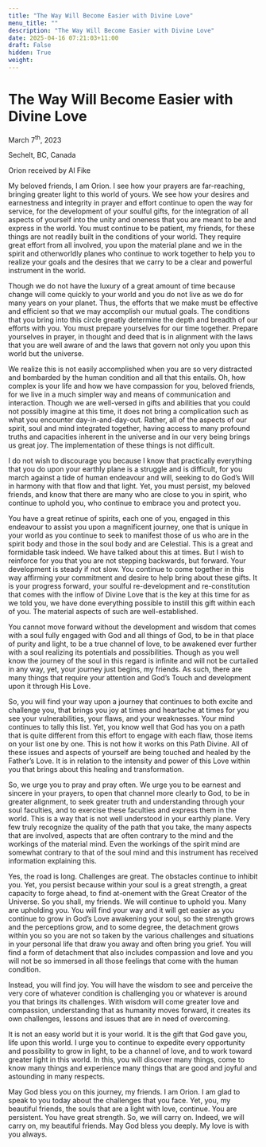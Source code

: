 ```yaml
---
title: "The Way Will Become Easier with Divine Love"
menu_title: ""
description: "The Way Will Become Easier with Divine Love"
date: 2025-04-16 07:21:03+11:00
draft: False
hidden: True
weight:
---
```

# The Way Will Become Easier with Divine Love

March 7<sup>th</sup>, 2023

Sechelt, BC, Canada

Orion received by Al Fike

My beloved friends, I am Orion. I see how your prayers are far-reaching, bringing greater light to this world of yours. We see how your desires and earnestness and integrity in prayer and effort continue to open the way for service, for the development of your soulful gifts, for the integration of all aspects of yourself into the unity and oneness that you are meant to be and express in the world. You must continue to be patient, my friends, for these things are not readily built in the conditions of your world. They require great effort from all involved, you upon the material plane and we in the spirit and otherworldly planes who continue to work together to help you to realize your goals and the desires that we carry to be a clear and powerful instrument in the world.

Though we do not have the luxury of a great amount of time because change will come quickly to your world and you do not live as we do for many years on your planet. Thus, the efforts that we make must be effective and efficient so that we may accomplish our mutual goals. The conditions that you bring into this circle greatly determine the depth and breadth of our efforts with you. You must prepare yourselves for our time together. Prepare yourselves in prayer, in thought and deed that is in alignment with the laws that you are well aware of and the laws that govern not only you upon this world but the universe.

We realize this is not easily accomplished when you are so very distracted and bombarded by the human condition and all that this entails. Oh, how complex is your life and how we have compassion for you, beloved friends, for we live in a much simpler way and means of communication and interaction. Though we are well-versed in gifts and abilities that you could not possibly imagine at this time, it does not bring a complication such as what you encounter day-in-and-day-out. Rather, all of the aspects of our spirit, soul and mind integrated together, having access to many profound truths and capacities inherent in the universe and in our very being brings us great joy. The implementation of these things is not difficult.

I do not wish to discourage you because I know that practically everything that you do upon your earthly plane is a struggle and is difficult, for you march against a tide of human endeavour and will, seeking to do God’s Will in harmony with that flow and that light. Yet, you must persist, my beloved friends, and know that there are many who are close to you in spirit, who continue to uphold you, who continue to embrace you and protect you.

You have a great retinue of spirits, each one of you, engaged in this endeavour to assist you upon a magnificent journey, one that is unique in your world as you continue to seek to manifest those of us who are in the spirit body and those in the soul body and are Celestial. This is a great and formidable task indeed. We have talked about this at times. But I wish to reinforce for you that you are not stepping backwards, but forward. Your development is steady if not slow. You continue to come together in this way affirming your commitment and desire to help bring about these gifts. It is your progress forward, your soulful re-development and re-constitution that comes with the inflow of Divine Love that is the key at this time for as we told you, we have done everything possible to instill this gift within each of you. The material aspects of such are well-established.

You cannot move forward without the development and wisdom that comes with a soul fully engaged with God and all things of God, to be in that place of purity and light, to be a true channel of love, to be awakened ever further with a soul realizing its potentials and possibilities. Though as you well know the journey of the soul in this regard is infinite and will not be curtailed in any way, yet, your journey just begins, my friends. As such, there are many things that require your attention and God’s Touch and development upon it through His Love.

So, you will find your way upon a journey that continues to both excite and challenge you, that brings you joy at times and heartache at times for you see your vulnerabilities, your flaws, and your weaknesses. Your mind continues to tally this list. Yet, you know well that God has you on a path that is quite different from this effort to engage with each flaw, those items on your list one by one. This is not how it works on this Path Divine. All of these issues and aspects of yourself are being touched and healed by the Father’s Love. It is in relation to the intensity and power of this Love within you that brings about this healing and transformation.

So, we urge you to pray and pray often. We urge you to be earnest and sincere in your prayers, to open that channel more clearly to God, to be in greater alignment, to seek greater truth and understanding through your soul faculties, and to exercise these faculties and express them in the world. This is a way that is not well understood in your earthly plane. Very few truly recognize the quality of the path that you take, the many aspects that are involved, aspects that are often contrary to the mind and the workings of the material mind. Even the workings of the spirit mind are somewhat contrary to that of the soul mind and this instrument has received information explaining this.

Yes, the road is long. Challenges are great. The obstacles continue to inhibit you. Yet, you persist because within your soul is a great strength, a great capacity to forge ahead, to find at-onement with the Great Creator of the Universe. So you shall, my friends. We will continue to uphold you. Many are upholding you. You will find your way and it will get easier as you continue to grow in God’s Love awakening your soul, so the strength grows and the perceptions grow, and to some degree, the detachment grows within you so you are not so taken by the various challenges and situations in your personal life that draw you away and often bring you grief. You will find a form of detachment that also includes compassion and love and you will not be so immersed in all those feelings that come with the human condition.

Instead, you will find joy. You will have the wisdom to see and perceive the very core of whatever condition is challenging you or whatever is around you that brings its challenges. With wisdom will come greater love and compassion, understanding that as humanity moves forward, it creates its own challenges, lessons and issues that are in need of overcoming.

It is not an easy world but it is your world. It is the gift that God gave you, life upon this world. I urge you to continue to expedite every opportunity and possibility to grow in light, to be a channel of love, and to work toward greater light in this world. In this, you will discover many things, come to know many things and experience many things that are good and joyful and astounding in many respects.

May God bless you on this journey, my friends. I am Orion. I am glad to speak to you today about the challenges that you face. Yet, you, my beautiful friends, the souls that are a light with love, continue. You are persistent. You have great strength. So, we will carry on. Indeed, we will carry on, my beautiful friends. May God bless you deeply. My love is with you always.
